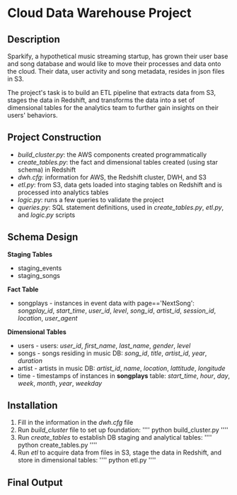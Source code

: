 # Cloud Data Warehouse Project

## Description
Sparkify, a hypothetical music streaming startup, has grown their user base and song database and would like to move their processes
and data onto the cloud. Their data, user activity and song metadata, resides in json files in S3.

The project's task is to build an ETL pipeline that extracts data from S3, stages the data in Redshift, and transforms
the data into a set of dimensional tables for the analytics team to further gain insights on their users' behaviors.

## Project Construction
* *build_cluster.py*: the AWS components created programmatically 
* *create_tables.py*: the fact and dimensional tables created (using star schema) in Redshift
* *dwh.cfg*: information for AWS, the Redshift cluster, DWH, and S3
* _etl.py_: from S3, data gets loaded into staging tables on Redshift and is processed into analytics tables
* *logic.py*: runs a few queries to validate the project
* *queries.py*: SQL statement definitions, used in *create_tables.py*, *etl.py*, and *logic.py* scripts

## Schema Design
**Staging Tables**
* staging_events
* staging_songs

**Fact Table**
* songplays - instances in event data with page=='NextSong': *songplay_id*, *start_time*, *user_id*, *level*, *song_id*, *artist_id*, 
*session_id*, *location*, *user_agent*

**Dimensional Tables**
* users - users: *user_id*, *first_name*, *last_name*, *gender*, *level*
* songs - songs residing in music DB: *song_id*, *title*, *artist_id*, *year*, *duration*
* artist - artists in music DB: *artist_id*, *name*, *location*, *lattitude*, *longitude*
* time - timestamps of instances in **songplays** table: *start_time*, *hour*, *day*, *week*, *month*, *year*, *weekday*

## Installation 
1. Fill in the information in the *dwh.cfg* file 
2. Run *build_cluster* file to set up foundation:
''''
python build_cluster.py
''''
3. Run *create_tables* to establish DB staging and analytical tables:
''''
python create_tables.py
''''
4. Run *etl* to acquire data from files in S3, stage the data in Redshift, and store in dimensional tables:
''''
python etl.py
''''

## Final Output
